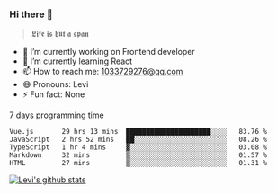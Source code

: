 ### Hi there 👋

> 𝕷𝖎𝖋𝖊 𝖎𝖘 𝖇𝖚𝖙 𝖆 𝖘𝖕𝖆𝖓

- 🔭 I’m currently working on Frontend developer
- 🌱 I’m currently learning React
- 📫 How to reach me: 1033729276@qq.com
- 😄 Pronouns: Levi
- ⚡ Fun fact: None


7 days programming time



<!--START_SECTION:waka-->
```text
Vue.js       29 hrs 13 mins  █████████████████████░░░░   83.76 % 
JavaScript   2 hrs 52 mins   ██░░░░░░░░░░░░░░░░░░░░░░░   08.26 % 
TypeScript   1 hr 4 mins     ▓░░░░░░░░░░░░░░░░░░░░░░░░   03.08 % 
Markdown     32 mins         ▒░░░░░░░░░░░░░░░░░░░░░░░░   01.57 % 
HTML         27 mins         ▒░░░░░░░░░░░░░░░░░░░░░░░░   01.31 % 
```
<!--END_SECTION:waka-->


[![Levi's github stats](https://github-readme-stats.vercel.app/api?username=chaossssss)](https://github.com/anuraghazra/github-readme-stats)
